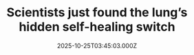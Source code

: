 ---
title: "Scientists just found the lung’s hidden self-healing switch"
date: 2025-10-25T03:45:03.000Z
category: Health
externalLink: "https://www.sciencedaily.com/releases/2025/10/251024041749.htm"
image: ""
excerpt: "Researchers uncovered how lung cells decide whether to rebuild tissue or fight infection. This built-in “switch” may be the key to restoring the lungs’ natural repair ability. The discovery could lead to regenerative treatments for chronic lung diseases and faster recovery after injury.…"
---